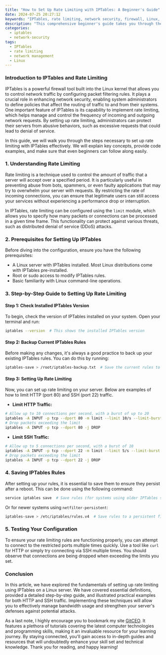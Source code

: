 ```yaml
---
title: "How to Set Up Rate Limiting with IPTables: A Beginner's Guide"
date: 2024-07-25 20:27:12
keywords: "IPTables, rate limiting, network security, firewall, Linux, tutorial"
description: "This comprehensive beginner's guide takes you through the essential steps of setting up rate limiting using IPTables. You'll learn how to configure IPTables to protect your server from excessive traffic and potential denial of service attacks. With clear step-by-step instructions and insightful explanations, this tutorial is designed to equip you with the foundational skills needed for effective network management. We'll explore the basics of IPTables, understand the concepts behind rate limiting, and provide practical examples that can be implemented on your own systems. Whether you're a novice or looking to brush up on your skills, this article will guide you through the nuances of managing network traffic and ensuring server stability."
categories:
  - iptables
  - network-security
tags:
  - IPTables
  - rate limiting
  - network management
  - Linux
---
```


### Introduction to IPTables and Rate Limiting

IPTables is a powerful firewall tool built into the Linux kernel that allows you to control network traffic by configuring packet filtering rules. It plays a crucial role in enhancing network security, enabling system administrators to define policies that affect the routing of traffic to and from their systems. One important feature of IPTables is its capability to implement rate limiting, which helps manage and control the frequency of incoming and outgoing network requests. By setting up rate limiting, administrators can protect their servers from abusive behaviors, such as excessive requests that could lead to denial of service.

In this guide, we will walk you through the steps necessary to set up rate limiting with IPTables effectively. We will explain key concepts, provide code examples, and make sure that even beginners can follow along easily.

<!-- more -->

### 1. Understanding Rate Limiting

Rate limiting is a technique used to control the amount of traffic that a server will accept over a specified period. It is particularly useful in preventing abuse from bots, spammers, or even faulty applications that may try to overwhelm your server with requests. By restricting the rate of incoming connections, you can ensure that legitimate users can still access your services without experiencing a performance drop or interruption.

In IPTables, rate limiting can be configured using the `limit` module, which allows you to specify how many packets or connections can be processed in a given time frame. This functionality can protect against various threats, such as distributed denial of service (DDoS) attacks.

### 2. Prerequisites for Setting Up IPTables

Before diving into the configuration, ensure you have the following prerequisites:
- A Linux server with IPTables installed. Most Linux distributions come with IPTables pre-installed.
- Root or sudo access to modify IPTables rules.
- Basic familiarity with Linux command-line operations.

### 3. Step-by-Step Guide to Setting Up Rate Limiting

#### Step 1: Check Installed IPTables Version

To begin, check the version of IPTables installed on your system. Open your terminal and run:

```bash
iptables --version  # This shows the installed IPTables version
```

#### Step 2: Backup Current IPTables Rules

Before making any changes, it's always a good practice to back up your existing IPTables rules. You can do this by running:

```bash
iptables-save > /root/iptables-backup.txt  # Save the current rules to a backup file
```

#### Step 3: Setting Up Rate Limiting

Now, you can set up rate limiting on your server. Below are examples of how to limit HTTP (port 80) and SSH (port 22) traffic.

- **Limit HTTP Traffic:**

```bash
# Allow up to 10 connections per second, with a burst of up to 20
iptables -A INPUT -p tcp --dport 80 -m limit --limit 10/s --limit-burst 20 -j ACCEPT
# Drop packets exceeding the limit
iptables -A INPUT -p tcp --dport 80 -j DROP
```

- **Limit SSH Traffic:**

```bash
# Allow up to 5 connections per second, with a burst of 10
iptables -A INPUT -p tcp --dport 22 -m limit --limit 5/s --limit-burst 10 -j ACCEPT
# Drop packets exceeding the limit
iptables -A INPUT -p tcp --dport 22 -j DROP
```

### 4. Saving IPTables Rules

After setting up your rules, it is essential to save them to ensure they persist after a reboot. This can be done using the following command:

```bash
service iptables save  # Save rules (for systems using older IPTables service)
```

Or for newer systems using `netfilter-persistent`:

```bash
iptables-save > /etc/iptables/rules.v4  # Save rules to a persistent file
```

### 5. Testing Your Configuration

To ensure your rate limiting rules are functioning properly, you can attempt to connect to the restricted ports multiple times quickly. Use a tool like `curl` for HTTP or simply try connecting via SSH multiple times. You should observe that connections are being dropped when exceeding the limits you set.

### Conclusion

In this article, we have explored the fundamentals of setting up rate limiting using IPTables on a Linux server. We have covered essential definitions, provided a detailed step-by-step guide, and illustrated practical examples for both HTTP and SSH traffic. Implementing these techniques will allow you to effectively manage bandwidth usage and strengthen your server's defenses against potential attacks.

As a last note, I highly encourage you to bookmark my site [GitCEO](https://gitceo.com). It features a plethora of tutorials covering the latest computer technologies and programming skills, making it an invaluable resource for your learning journey. By staying connected, you'll gain access to in-depth guides and resources that will undoubtedly enhance your skill set and technical knowledge. Thank you for reading, and happy learning!